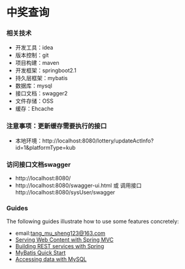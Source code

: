 # 中奖查询

### 相关技术
* 开发工具：idea
* 版本控制：git
* 项目构建：maven
* 开发框架：springboot2.1
* 持久层框架：mybatis
* 数据库：mysql
* 接口文档：swagger2
* 文件存储：OSS
* 缓存：Ehcache

### 注意事项：更新缓存需要执行的接口
* 本地环境：http://localhost:8080/lottery/updateActInfo?id=1&platformType=kub

### 访问接口文档swagger
* http://localhost:8080/
* http://localhost:8080/swagger-ui.html 或 调用接口http://localhost:8080/sysUser/swagger

### Guides
The following guides illustrate how to use some features concretely:

* email:tang_mu_sheng123@163.com
* [Serving Web Content with Spring MVC](https://spring.io/guides/gs/serving-web-content/)
* [Building REST services with Spring](https://spring.io/guides/tutorials/bookmarks/)
* [MyBatis Quick Start](https://github.com/mybatis/spring-boot-starter/wiki/Quick-Start)
* [Accessing data with MySQL](https://spring.io/guides/gs/accessing-data-mysql/)

